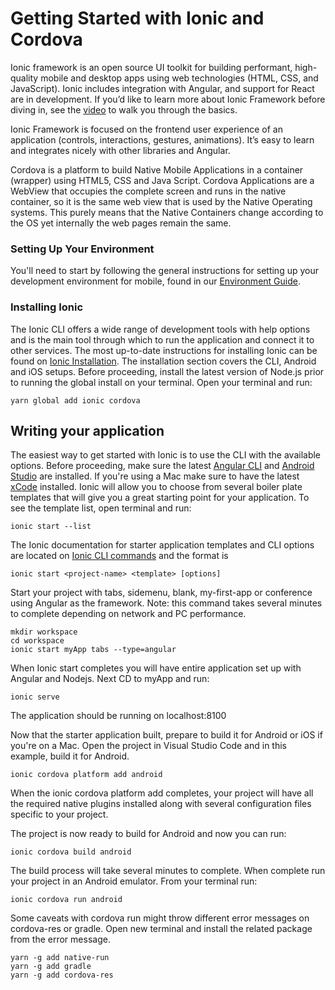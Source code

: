 # Getting Started with Ionic and Cordova
Ionic framework is an open source UI toolkit for building performant, high-quality mobile and desktop apps using web technologies (HTML, CSS, and JavaScript). Ionic includes integration with Angular, and support for React are in development. If you’d like to learn more about Ionic Framework before diving in, see the [video](https://youtu.be/p3AN3igqiRc) to walk you through the basics.

Ionic Framework is focused on the frontend user experience of an application (controls, interactions, gestures, animations). It’s easy to learn and integrates nicely with other libraries and Angular.

Cordova is a platform to build Native Mobile Applications in a container (wrapper) using HTML5, CSS and Java Script. Cordova Applications are a WebView that occupies the complete screen and runs in the native container, so it is the same web view that is used by the Native  Operating systems. This purely means that the Native Containers change according to the OS yet internally the web pages remain the same.  

### Setting Up Your Environment
You'll need to start by following the general instructions for setting up your development environment for mobile, found in our [Environment Guide](/development/environment). 


### Installing Ionic
The Ionic CLI offers a wide range of development tools with help options and is the main tool through which to run the application and connect it to other services. The most up-to-date instructions for installing Ionic can be found on [Ionic Installation](https://ionicframework.com/docs/installation/cli). The installation section covers the CLI, Android and iOS setups. Before proceeding, install the latest version of Node.js prior to running the global install on your terminal.
Open your terminal and run:

```
yarn global add ionic cordova
```
## Writing your application
The easiest way to get started with Ionic is to use the CLI with the available options. Before proceeding, make sure the latest [Angular CLI](https://cli.angular.io/) and [Android Studio](https://developer.android.com/studio) are installed. If you're using a Mac make sure to have the latest [xCode](https://developer.apple.com/xcode/) installed. Ionic will allow you to choose from several boiler plate templates that will give you a great starting point for your application. To see the template list, open terminal and run:
```
ionic start --list
```
The Ionic documentation for starter application templates and CLI options are located on [Ionic CLI commands](https://ionicframework.com/docs/cli/commands/start) and the format is
```
ionic start <project-name> <template> [options]
```
Start your project with tabs, sidemenu, blank, my-first-app or conference using Angular as the framework. Note: this command takes several minutes to complete depending on network and PC performance.
```
mkdir workspace
cd workspace
ionic start myApp tabs --type=angular
```
When Ionic start completes you will have entire application set up with Angular and Nodejs. Next CD to myApp and run:
```
ionic serve
```
The application should be running on localhost:8100

Now that the starter application built, prepare to build it for Android or iOS if you're on a Mac. Open the project in Visual Studio Code and in this example, build it for Android.
```
ionic cordova platform add android
```
When the ionic cordova platform add completes, your project will have all the required native plugins installed along with several configuration files specific to your project.

The project is now ready to build for Android and now you can run:
```
ionic cordova build android
```
The build process will take several minutes to complete. When complete run your project in an Android emulator. From your terminal run:
```
ionic cordova run android
```
Some caveats with cordova run might throw different error messages on cordova-res or gradle.
Open new terminal and install the related package from the error message.
```
yarn -g add native-run
yarn -g add gradle
yarn -g add cordova-res
```